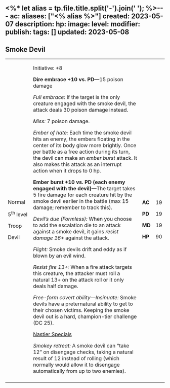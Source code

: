 <%* let alias = tp.file.title.split('-').join(' '); %>---
ac: 
aliases: ["<% alias %>"]
created: 2023-05-07
description: 
hp: 
image: 
level: 
modifier: 
publish: 
tags: []
updated: 2023-05-08
---

## Smoke Devil

<table>
<colgroup>
<col style="width: 16%" />
<col style="width: 72%" />
<col style="width: 5%" />
<col style="width: 5%" />
</colgroup>
<tbody>
<tr class="odd">
<td><p>Normal</p>
<p>5<sup>th</sup> level</p>
<p>Troop</p>
<p>Devil</p></td>
<td><p>Initiative: +8</p>
<p><strong>Dire embrace +10 vs. PD</strong>—15 poison damage</p>
<p><em>Full embrace:</em> If the target is the only creature engaged
with the smoke devil, the attack deals 30 poison damage instead.</p>
<p><em>Miss:</em> 7 poison damage.</p>
<p><em>Ember of hate:</em> Each time the smoke devil hits an enemy, the
embers floating in the center of its body glow more brightly. Once per
battle as a free action during its turn, the devil can make an <em>ember
burst</em> attack. It also makes this attack as an interrupt action when
it drops to 0 hp.</p>
<p><strong>Ember burst +10 vs. PD (each enemy engaged with the
devil)</strong>—The target takes 5 fire damage for each creature hit by
the smoke devil earlier in the battle (max 15 damage; remember to track
this).</p>
<p><em>Devil’s due (Formless):</em> When you choose to add the
escalation die to an attack against a smoke devil, it gains <em>resist
damage 16+</em> against the attack.</p>
<p><em>Flight:</em> Smoke devils drift and eddy as if blown by an evil
wind.</p>
<p><em>Resist fire 13+:</em> When a fire attack targets this creature,
the attacker must roll a natural 13+ on the attack roll or it only deals
half damage.</p>
<p><em>Free-form covert ability—Insinuate:</em> Smoke devils have a
preternatural ability to get to their chosen victims. Keeping the smoke
devil out is a hard, champion-tier challenge (DC 25).</p>
<p><u>Nastier Specials</u></p>
<p><em>Smokey retreat:</em> A smoke devil can “take 12” on disengage
checks, taking a natural result of 12 instead of rolling (which normally
would allow it to disengage automatically from up to two
enemies).</p></td>
<td><p><strong>AC</strong></p>
<p><strong>PD</strong></p>
<p><strong>MD</strong></p>
<p><strong>HP</strong></p></td>
<td><p>19</p>
<p>19</p>
<p>19</p>
<p>90</p></td>
</tr>
<tr class="even">
<td></td>
<td></td>
<td></td>
<td></td>
</tr>
</tbody>
</table>
